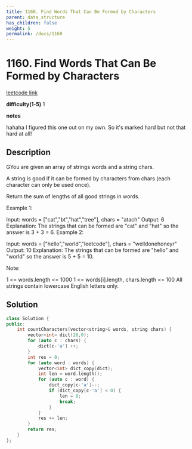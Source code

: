 ```yaml
---
title: 1160. Find Words That Can Be Formed by Characters
parent: data_structure
has_children: false
weight: 5
permalink: /docs/1160
---
```

# 1160. Find Words That Can Be Formed by Characters 
[leetcode link](https://leetcode.com/problems/find-words-that-can-be-formed-by-characters/)

**difficulty(1-5)** 
1

**notes**

hahaha I figured this one out on my own. So it's marked hard but not that
hard at all!

## Description
GYou are given an array of strings words and a string chars.

A string is good if it can be formed by characters from chars (each character can only be used once).

Return the sum of lengths of all good strings in words.

 

Example 1:

Input: words = ["cat","bt","hat","tree"], chars = "atach"
Output: 6
Explanation: 
The strings that can be formed are "cat" and "hat" so the answer is 3 + 3 = 6.
Example 2:

Input: words = ["hello","world","leetcode"], chars = "welldonehoneyr"
Output: 10
Explanation: 
The strings that can be formed are "hello" and "world" so the answer is 5 + 5 = 10.

Note:

1 <= words.length <= 1000
1 <= words[i].length, chars.length <= 100
All strings contain lowercase English letters only.
## Solution
```c++
class Solution {
public:
    int countCharacters(vector<string>& words, string chars) {
        vector<int> dict(26,0);
        for (auto c : chars) {
            dict[c-'a'] ++;
        }
        int res = 0;
        for (auto word : words) {
            vector<int> dict_copy(dict);
            int len = word.length();
            for (auto c : word) {
                dict_copy[c-'a']--;
                if (dict_copy[c-'a'] < 0) {
                    len = 0;
                    break;
                }
            }
            res += len;
        }   
        return res;
    }
};
```